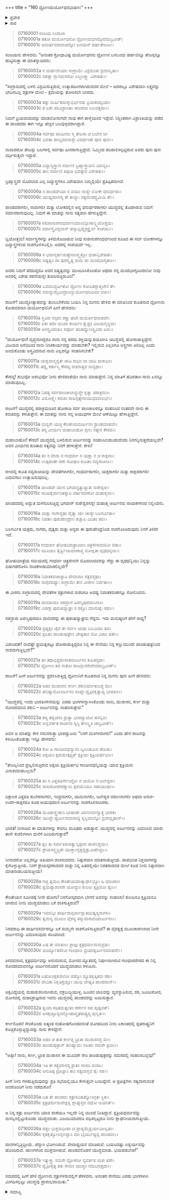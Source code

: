 +++
title = "160 ದ್ರೋಣದುರ್ಯೋಧನಭಾಷಣಃ"
+++

<details><summary>ಪ್ರವೇಶ</summary>


।।   ಓಂ ಓಂ ನಮೋ ನಾರಾಯಣಾಯ।।   ಶ್ರೀ ವೇದವ್ಯಾಸಾಯ ನಮಃ ।।

ಶ್ರೀ ಕೃಷ್ಣದ್ವೈಪಾಯನ ವೇದವ್ಯಾಸ ವಿರಚಿತ  

**ಶ್ರೀ ಮಹಾಭಾರತ**

**ದ್ರೋಣ ಪರ್ವ**

**ದ್ರೋಣವಧ ಪರ್ವ**

**ಅಧ್ಯಾಯ 160**

</details>

<details><summary>ಸಾರ</summary>

“ನೀವು ಪಾಂಡವರೊಂದಿಗೆ ವಿಶೇಷ ಸಹನೆಯನ್ನು ತೋರಿಸುತ್ತಿದ್ದೀರಿ!” ಎಂದು ದುರ್ಯೋಧನನು ದ್ರೋಣನನ್ನು ನಿಂದಿಸಿದುದು (1-8). ಸರ್ವಪಾಂಚಾಲರನ್ನು ಸಂಹರಿಸಿದ ನಂತರವೇ ತನ್ನ ಕವಚವನ್ನು ಬಿಚ್ಚುತ್ತೇನೆಂದು ಹೇಳಿ ದ್ರೋಣನು ದುರ್ಯೋಧನನಿಗೆ ಅರ್ಜುನನ ಪರಾಕ್ರಮಗಳನ್ನು ವರ್ಣಿಸಿದುದು (9-20). ಕರ್ಣ-ದುಃಶಾಸನ-ಶಕುನಿಯರೊಡನೆ ಸೇರಿಕೊಂಡು ತಾನೇ ಅರ್ಜುನನನ್ನು ಸಂಹರಿಸುತ್ತೇನೆಂದು ದುರ್ಯೋಧನನು ಹೇಳಲು ದ್ರೋಣನು ವ್ಯಂಗ್ಯಮಾತುಗಳನ್ನಾಡಿ ಕಳುಹಿಸಿದುದು (21-37).


</details>



> 07160001 ಸಂಜಯ ಉವಾಚ।   
07160001a ತತೋ ದುರ್ಯೋಧನೋ ದ್ರೋಣಮಭಿಗಮ್ಯೇದಮಬ್ರವೀತ್।   
07160001c ಅಮರ್ಷವಶಮಾಪನ್ನೋ ಜನಯನ್ ಹರ್ಷತೇಜಸೀ।।

ಸಂಜಯನು ಹೇಳಿದನು: “ಅನಂತರ ಕ್ರೋಧಾವಿಷ್ಟ ದುರ್ಯೋಧನನು ದ್ರೋಣನ ಬಳಿಬಂದು ಹರ್ಷವನ್ನೂ ತೇಜಸ್ಸನ್ನೂ ಹುಟ್ಟಿಸುತ್ತಾ ಈ ಮಾತನ್ನಾಡಿದನು:

> 07160002a ನ ಮರ್ಷಣೀಯಾಃ ಸಂಗ್ರಾಮೇ ವಿಶ್ರಮಂತಃ ಶ್ರಮಾನ್ವಿತಾಃ।   
07160002c ಸಪತ್ನಾ ಗ್ಲಾನಮನಸೋ ಲಬ್ಧಲಕ್ಷ್ಯಾ ವಿಶೇಷತಃ।।

“ಸಂಗ್ರಾಮದಲ್ಲಿ ಬಳಲಿ ವಿಶ್ರಮಿಸುತ್ತಿರುವ, ಉತ್ಸಾಹಹೀನರಾಗಿರುವವರ ಮೇಲೆ – ಅದರಲ್ಲೂ ವಿಶೇಷವಾಗಿ ಲಕ್ಷ್ಯವನ್ನು ಭೇದಿಸಬಲ್ಲ ಶತ್ರುಗಳ ಮೇಲೆ - ಕ್ಷಮೆಯನ್ನು ತೋರಿಸಲೇ ಬಾರದು.

> 07160003a ತತ್ತು ಮರ್ಷಿತಮಸ್ಮಾಭಿರ್ಭವತಃ ಪ್ರಿಯಕಾಮ್ಯಯಾ।   
07160003c ತ ಏತೇ ಪರಿವಿಶ್ರಾಂತಾಃ ಪಾಂಡವಾ ಬಲವತ್ತರಾಃ।।

ನಿಮಗೆ ಪ್ರಿಯವಾದುದನ್ನು ಮಾಡಲೋಸುಗವೇ ನಾವು ಈಗ ತಾಳ್ಮೆಯಿಂದ ಇದ್ದೇವೆ. ನಿಶ್ಚಿಂತರಾಗಿ ವಿಶ್ರಾಂತಿಯನ್ನು ಪಡೆದ ಈ ಪಾಂಡವರು ಈಗ ಇನ್ನೂ ಹೆಚ್ಚಿನ ಬಲವುಳ್ಳವರಾಗಿದ್ದಾರೆ.

> 07160004a ಸರ್ವಥಾ ಪರಿಹೀನಾಃ ಸ್ಮ ತೇಜಸಾ ಚ ಬಲೇನ ಚ।   
07160004c ಭವತಾ ಪಾಲ್ಯಮಾನಾಸ್ತೇ ವಿವರ್ಧಂತೇ ಪುನಃ ಪುನಃ।।

ನಾವಾದರೋ ತೇಜಸ್ಸು ಬಲಗಳಲ್ಲಿ ಸರ್ವಥಾ ಹೀನರಾಗುತ್ತಿದ್ದೇವೆ. ನಿಮ್ಮಿಂದ ಪರಿಪಾಲಿಸಲ್ಪಟ್ಟಿರುವ ಅವರು ಪುನಃ ಪುನಃ ವರ್ಧಿಸುತ್ತಲೇ ಇದ್ದಾರೆ.

> 07160005a ದಿವ್ಯಾನ್ಯಸ್ತ್ರಾಣಿ ಸರ್ವಾಣಿ ಬ್ರಹ್ಮಾಸ್ತ್ರಾದೀನಿ ಯಾನ್ಯಪಿ।   
07160005c ತಾನಿ ಸರ್ವಾಣಿ ತಿಷ್ಠಂತಿ ಭವತ್ಯೇವ ವಿಶೇಷತಃ।।

ಬ್ರಹ್ಮಾಸ್ತ್ರವೇ ಮೊದಲಾದ ಎಲ್ಲ ದಿವ್ಯಾಸ್ತ್ರಗಳೂ ವಿಶೇಷವಾಗಿ ನಿಮ್ಮಲ್ಲಿಯೇ ಪ್ರತಿಷ್ಠಿತವಾಗಿವೆ.

> 07160006a ನ ಪಾಂಡವೇಯಾ ನ ವಯಂ ನಾನ್ಯೇ ಲೋಕೇ ಧನುರ್ಧರಾಃ।   
07160006c ಯುಧ್ಯಮಾನಸ್ಯ ತೇ ತುಲ್ಯಾಃ ಸತ್ಯಮೇತದ್ಬ್ರವೀಮಿ ತೇ।।

ಪಾಂಡವರಾಗಲೀ, ನಾವಾಗಲೀ ಮತ್ತು ಲೋಕದಲ್ಲಿನ ಅನ್ಯ ಧನುರ್ಧರರಾಗಲೀ ಯುದ್ಧದಲ್ಲಿ ತೊಡಗಿರುವ ನಿಮಗೆ ಸಮಾನರಾಗುವುದಿಲ್ಲ. ನಿಮಗೆ ಈ ಮಾತನ್ನು ನಾನು ಸತ್ಯವಾಗಿ ಹೇಳುತ್ತಿದ್ದೇನೆ.

> 07160007a ಸಸುರಾಸುರಗಂಧರ್ವಾನಿಮಾಽಲ್ಲೋಕಾನ್ದ್ವಿಜೋತ್ತಮ।   
07160007c ಸರ್ವಾಸ್ತ್ರವಿದ್ಭವಾನ್ ಹನ್ಯಾದ್ದಿವ್ಯೈರಸ್ತ್ರೈರ್ನ ಸಂಶಯಃ।।

ದ್ವಿಜೋತ್ತಮ! ಸರ್ವಾಸ್ತ್ರಗಳನ್ನು ತಿಳಿದುಕೊಂಡಿರುವ ನೀವು ಸುರಾಸುರಗಂಧರ್ವರಿಂದ ಕೂಡಿದ ಈ ಸರ್ವ ಲೋಕಗಳನ್ನೂ ದಿವ್ಯಾಸ್ತ್ರಗಳಿಂದ ನಾಶಗೊಳಿಸಬಲ್ಲಿರಿ. ಅದರಲ್ಲಿ ಸಂಶಯವೇ ಇಲ್ಲ.

> 07160008a ಸ ಭವಾನ್ಮರ್ಷಯತ್ಯೇನಾಂಸ್ತ್ವತ್ತೋ ಭೀತಾನ್ವಿಶೇಷತಃ।   
07160008c ಶಿಷ್ಯತ್ವಂ ವಾ ಪುರಸ್ಕೃತ್ಯ ಮಮ ವಾ ಮಂದಭಾಗ್ಯತಾಂ।।

ಅವರು ನಿಮಗೆ ಹೆದರಿದ್ದರೂ ಅವರ ಶಿಷ್ಯತ್ವವನ್ನು ಮುಂದಿರಿಸಿಕೊಂಡೋ ಅಥವಾ ನನ್ನ ಮಂದಭಾಗ್ಯದಿಂದಲೋ ನೀವು ಅವರಲ್ಲಿ ವಿಶೇಷ ಸಹನೆಯನ್ನೇ ತೋರಿಸುತ್ತಿರುವಿರಿ!”

> 07160009a ಏವಮುದ್ಧರ್ಷಿತೋ ದ್ರೋಣಃ ಕೋಪಿತಶ್ಚಾತ್ಮಜೇನ ತೇ।   
07160009c ಸಮನ್ಯುರಬ್ರವೀದ್ರಾಜನ್ದುರ್ಯೋಧನಮಿದಂ ವಚಃ।।

ರಾಜನ್! ಯುದ್ಧೋತ್ಸಾಹವನ್ನು ತುಂಬಬೇಕೆಂದು ಬಯಸಿ ನಿನ್ನ ಮಗನು ಹೇಳಿದ ಈ ಮಾತಿನಿಂದ ಕುಪಿತನಾದ ದ್ರೋಣನು ಕೋಪವಶನಾಗಿ ದುರ್ಯೋಧನನಿಗೆ ಹೀಗೆ ಹೇಳಿದನು:

> 07160010a ಸ್ಥವಿರಃ ಸನ್ಪರಂ ಶಕ್ತ್ಯಾ ಘಟೇ ದುರ್ಯೋಧನಾಹವೇ।   
07160010c ಅತಃ ಪರಂ ಮಯಾ ಕಾರ್ಯಂ ಕ್ಷುದ್ರಂ ವಿಜಯಗೃದ್ಧಿನಾ।   
07160010e ಅನಸ್ತ್ರವಿದಯಂ ಸರ್ವೋ ಹಂತವ್ಯೋಽಸ್ತ್ರವಿದಾ ಜನಃ।।

“ದುರ್ಯೋಧನ! ವೃದ್ಧನಾಗಿದ್ದರೂ ನಾನು ನನ್ನ ಪರಮ ಶಕ್ತಿಯನ್ನುಪಯೋಗಿಸಿ ಯುದ್ಧದಲ್ಲಿ ಹೋರಾಡುತ್ತಿದ್ದೇನೆ. ವಿಜಯದ ಆಸೆಯಿಂದ ನಾನು ನೀಚಕಾರ್ಯವನ್ನು ಮಾಡಬೇಕೇ? ಇಲ್ಲಿರುವ ಎಲ್ಲರಿಗೂ ಅಸ್ತ್ರಗಳು ತಿಳಿದಿಲ್ಲ ಎಂದು ಅಂದುಕೊಂಡು ಅಸ್ತ್ರವಿದನಾದ ನಾನು ಎಲ್ಲರನ್ನೂ ಸಂಹರಿಸಬೇಕೇ?

> 07160011a ಯದ್ಭವಾನ್ಮನ್ಯತೇ ಚಾಪಿ ಶುಭಂ ವಾ ಯದಿ ವಾಶುಭಂ।   
07160011c ತದ್ವೈ ಕರ್ತಾಸ್ಮಿ ಕೌರವ್ಯ ವಚನಾತ್ತವ ನಾನ್ಯಥಾ।।

ಕೌರವ್ಯ! ಶುಭವೋ ಅಶುಭವೋ ನೀನು ಹೇಳಿದಂತೆಯೇ ನಾನು ಮಾಡುತ್ತೇನೆ. ನಿನ್ನ ಮಾತಿಗೆ ಹೊರತಾಗಿ ನಾನು ಏನನ್ನೂ ಮಾಡುವುದಿಲ್ಲ.

> 07160012a ನಿಹತ್ಯ ಸರ್ವಪಾಂಚಾಲಾನ್ಯುದ್ಧೇ ಕೃತ್ವಾ ಪರಾಕ್ರಮಂ।   
07160012c ವಿಮೋಕ್ಷ್ಯೇ ಕವಚಂ ರಾಜನ್ಸತ್ಯೇನಾಯುಧಮಾಲಭೇ।।

ರಾಜನ್! ಯುದ್ಧದಲ್ಲಿ ಪರಾಕ್ರಮದಿಂದ ಹೋರಾಡಿ ಸರ್ವ ಪಾಂಚಾಲರನ್ನೂ ಸಂಹರಿಸಿದ ನಂತರವೇ ನಾನು ಈ ಕವಚವನ್ನು ಕಳಚುತ್ತೇನೆ. ಈ ಮಾತನ್ನು ನಾನು ನನ್ನ ಆಯುಧಗಳ ಮೇಲೆ ಆಣೆಯಿಟ್ಟು ಹೇಳುತ್ತಿದ್ದೇನೆ.

> 07160013a ಮನ್ಯಸೇ ಯಚ್ಚ ಕೌಂತೇಯಮರ್ಜುನಂ ಶ್ರಾಂತಮಾಹವೇ।   
07160013c ತಸ್ಯ ವೀರ್ಯಂ ಮಹಾಬಾಹೋ ಶೃಣು ಸತ್ಯೇನ ಕೌರವ।।

ಮಹಾಬಾಹೋ! ಕೌರವ! ಯುದ್ಧದಲ್ಲಿ ಬಳಲಿರುವ ಅರ್ಜುನನನ್ನು ಸಂಹರಿಸಿಬಿಡಬಹುದೆಂದು ನಿನಗನ್ನಿಸುತ್ತದೆಯಲ್ಲವೇ? ಅವನ ವೀರ್ಯದ ಕುರಿತಾದ ಸತ್ಯವನ್ನು ನಿನಗೆ ಹೇಳುತ್ತೇನೆ. ಕೇಳು!

> 07160014a ತಂ ನ ದೇವಾ ನ ಗಂಧರ್ವಾ ನ ಯಕ್ಷಾ ನ ಚ ರಾಕ್ಷಸಾಃ।   
07160014c ಉತ್ಸಹಂತೇ ರಣೇ ಸೋಢುಂ ಕುಪಿತಂ ಸವ್ಯಸಾಚಿನಂ।।

ರಣದಲ್ಲಿ ಕುಪಿತ ಸವ್ಯಸಾಚಿಯನ್ನು ದೇವತೆಗಳಾಗಲೀ, ಗಂಧರ್ವರಾಗಲೀ, ಯಕ್ಷರಾಗಲೀ ಮತ್ತು ರಾಕ್ಷಸರಾಗಲೀ ಎದುರಿಸಲು ಉತ್ಸಾಹಿಸುವುದಿಲ್ಲ.

> 07160015a ಖಾಂಡವೇ ಯೇನ ಭಗವಾನ್ಪ್ರತ್ಯುದ್ಯಾತಃ ಸುರೇಶ್ವರಃ।   
07160015c ಸಾಯಕೈರ್ವಾರಿತಶ್ಚಾಪಿ ವರ್ಷಮಾಣೋ ಮಹಾತ್ಮನಾ।।

ಖಾಂಡವದಲ್ಲಿ ಅದ್ಭುತ ಮಳೆಸುರಿಸುತ್ತಿದ್ದ ಭಗವಾನ್ ಸುರೇಶ್ವರನನ್ನೇ ಮಹಾತ್ಮ ಅರ್ಜುನನು ಸಾಯಕಗಳಿಂದ ನಿಲ್ಲಿಸಿದನು.

> 07160016a ಯಕ್ಷಾ ನಾಗಾಸ್ತಥಾ ದೈತ್ಯಾ ಯೇ ಚಾನ್ಯೇ ಬಲಗರ್ವಿತಾಃ।   
07160016c ನಿಹತಾಃ ಪುರುಷೇಂದ್ರೇಣ ತಚ್ಚಾಪಿ ವಿದಿತಂ ತವ।।

ಬಲಗರ್ವಿತ ಯಕ್ಷರು, ನಾಗರು, ದೈತ್ಯರು ಮತ್ತು ಅನ್ಯರು ಈ ಪುರುಷೇಂದ್ರನಿಂದ ನಾಶಗೊಂಡಿರುವುದು ನಿನಗೆ ತಿಳಿದೇ ಇದೆ.

> 07160017a ಗಂಧರ್ವಾ ಘೋಷಯಾತ್ರಾಯಾಂ ಚಿತ್ರಸೇನಾದಯೋ ಜಿತಾಃ।   
07160017c ಯೂಯಂ ತೈರ್ಹ್ರಿಯಮಾಣಾಶ್ಚ ಮೋಕ್ಷಿತಾ ದೃಢಧನ್ವನಾ।।

ಘೋಷಯಾತ್ರೆಯ ಸಮಯದಲ್ಲಿ ಗಂಧರ್ವ ಚಿತ್ರಸೇನನೇ ಮೊದಲಾದವರನ್ನು ಗೆದ್ದು ಈ ದೃಢಧನ್ವಿಯು ನಿನ್ನನ್ನು ಬಿಡುಗಡೆಗೊಳಿಸಿ ನಾಚಿಕೆಗೀಡುಮಾಡಲಿಲ್ಲವೇ?

> 07160018a ನಿವಾತಕವಚಾಶ್ಚಾಪಿ ದೇವಾನಾಂ ಶತ್ರವಸ್ತಥಾ।   
07160018c ಸುರೈರವಧ್ಯಾಃ ಸಂಗ್ರಾಮೇ ತೇನ ವೀರೇಣ ನಿರ್ಜಿತಾಃ।।

ಈ ವೀರನು ಸಂಗ್ರಾಮದಲ್ಲಿ ದೇವತೆಗಳ ಶತ್ರುಗಳಾದ ಸುರರಿಗೂ ಅವಧ್ಯ ನಿವಾತಕವಚರನ್ನೂ ಸೋಲಿಸಿದನು.

> 07160019a ದಾನವಾನಾಂ ಸಹಸ್ರಾಣಿ ಹಿರಣ್ಯಪುರವಾಸಿನಾಂ।   
07160019c ವಿಜಿಗ್ಯೇ ಪುರುಷವ್ಯಾಘ್ರಃ ಸ ಶಕ್ಯೋ ಮಾನುಷೈಃ ಕಥಂ।।

ಸಹಸ್ರಾರು ಹಿರಣ್ಯಪುರವಾಸಿ ದಾನವರನ್ನು ಈ ಪುರುಷವ್ಯಾಘ್ರನು ಗೆದ್ದನು. ಇದು ಮನುಷ್ಯರಿಗೆ ಹೇಗೆ ಸಾಧ್ಯ?

> 07160020a ಪ್ರತ್ಯಕ್ಷಂ ಚೈವ ತೇ ಸರ್ವಂ ಯಥಾ ಬಲಮಿದಂ ತವ।   
07160020c ಕ್ಷಪಿತಂ ಪಾಂಡುಪುತ್ರೇಣ ಚೇಷ್ಟತಾಂ ನೋ ವಿಶಾಂ ಪತೇ।।

ವಿಶಾಂಪತೇ! ನಾವೆಷ್ಟೇ ಪ್ರಯತ್ನಪಟ್ಟು ಹೋರಾಡುತ್ತಿದ್ದರೂ ನಿನ್ನ ಈ ಸೇನೆಯು ನಿನ್ನ ಕಣ್ಣುಮುಂದೇ ಪಾಂಡುಪುತ್ರನಿಂದ ನಾಶವಾಗುತ್ತಿಲ್ಲವೇ?”

> 07160021a ತಂ ತಥಾಭಿಪ್ರಶಂಸಂತಮರ್ಜುನಂ ಕುಪಿತಸ್ತದಾ।   
07160021c ದ್ರೋಣಂ ತವ ಸುತೋ ರಾಜನ್ಪುನರೇವೇದಮಬ್ರವೀತ್।।

ರಾಜನ್! ಹೀಗೆ ಅರ್ಜುನನನ್ನು ಪ್ರಶಂಸಿಸುತ್ತಿದ್ದ ದ್ರೋಣನಿಗೆ ಕುಪಿತನಾದ ನಿನ್ನ ಮಗನು ಪುನಃ ಹೀಗೆ ಹೇಳಿದನು:

> 07160022a ಅಹಂ ದುಃಶಾಸನಃ ಕರ್ಣಃ ಶಕುನಿರ್ಮಾತುಲಶ್ಚ ಮೇ।   
07160022c ಹನಿಷ್ಯಾಮೋಽರ್ಜುನಂ ಸಂಖ್ಯೇ ದ್ವೈಧೀಕೃತ್ಯಾದ್ಯ ಭಾರತೀಂ।।

“ಯುದ್ಧದಲ್ಲಿ ಇಂದು ಭಾರತೀಸೇನೆಯನ್ನು ಎರಡು ಭಾಗಗಳನ್ನಾಗಿಸಿಕೊಂಡು ನಾನು, ದುಃಶಾಸನ, ಕರ್ಣ ಮತ್ತು ಸೋದರಮಾವ ಶಕುನಿ – ಅರ್ಜುನನನ್ನು ಸಂಹರಿಸುತ್ತೇವೆ.”

> 07160023a ತಸ್ಯ ತದ್ವಚನಂ ಶ್ರುತ್ವಾ ಭಾರದ್ವಾಜೋ ಹಸನ್ನಿವ।   
07160023c ಅನ್ವವರ್ತತ ರಾಜಾನಂ ಸ್ವಸ್ತಿ ತೇಽಸ್ತ್ವಿತಿ ಚಾಬ್ರವೀತ್।।

ಅವನ ಆ ಮಾತನ್ನು ಕೇಳಿ ನಸುನಗುತ್ತಾ ಭಾರದ್ವಾಜನು “ನಿನಗೆ ಮಂಗಳವಾಗಲಿ!” ಎಂದು ಹೇಳಿ ರಾಜನನ್ನು ಕಳುಹಿಸಿಕೊಡುತ್ತಾ ಇನ್ನೂ ಹೇಳಿದನು:

> 07160024a ಕೋ ಹಿ ಗಾಂಡೀವಧನ್ವಾನಂ ಜ್ವಲಂತಮಿವ ತೇಜಸಾ।   
07160024c ಅಕ್ಷಯಂ ಕ್ಷಪಯೇತ್ಕಶ್ಚಿತ್ ಕ್ಷತ್ರಿಯಃ ಕ್ಷತ್ರಿಯರ್ಷಭಂ।।

“ತೇಜಸ್ಸಿನಿಂದ ಪ್ರಜ್ವಲಿಸುತ್ತಿರುವ ಅಕ್ಷಯ ಕ್ಷತ್ರಿಯರ್ಷಭ ಗಾಂಡೀವಧನ್ವಿಯನ್ನು ಯಾವ ಕ್ಷತ್ರಿಯನು ವಿನಾಶಮಾಡಬಲ್ಲನು?

> 07160025a ತಂ ನ ವಿತ್ತಪತಿರ್ನೇಂದ್ರೋ ನ ಯಮೋ ನ ಜಲೇಶ್ವರಃ।   
07160025c ನಾಸುರೋರಗರಕ್ಷಾಂಸಿ ಕ್ಷಪಯೇಯುಃ ಸಹಾಯುಧಂ।।

ದಿಕ್ಪಾಲಕ ವಿತ್ತಪತಿ ಕುಬೇರನಾಗಲೀ, ಇಂದ್ರನಾಗಲೀ, ಯಮನಾಗಲೀ, ಜಲೇಶ್ವರ ವರುಣನಾಗಲೀ ಅಥವಾ ಅಸುರ-ಉರಗ-ರಾಕ್ಷಸರೂ ಕೂಡ ಆಯುಧಪಾಣಿ ಅರ್ಜುನನನ್ನು ನಾಶಗೊಳಿಸಲಾರರು.

> 07160026a ಮೂಢಾಸ್ತ್ವೇತಾನಿ ಭಾಷಂತೇ ಯಾನೀಮಾನ್ಯಾತ್ಥ ಭಾರತ।   
07160026c ಯುದ್ಧೇ ಹ್ಯರ್ಜುನಮಾಸಾದ್ಯ ಸ್ವಸ್ತಿಮಾನ್ಕೋ ವ್ರಜೇದ್ಗೃಹಾನ್।।

ಭಾರತ! ನೀನಾಡಿದ ಈ ಮಾತುಗಳನ್ನು ಕೇವಲು ಮೂಢರು ಆಡುತ್ತಾರೆ. ಯುದ್ಧದಲ್ಲಿ ಅರ್ಜುನನನ್ನು ಎದುರಿಸಿದ ಯಾರು ತಾನೇ ಕುಶಲಿಗಳಾಗಿ ಮನೆಗೆ ಹಿಂದಿರುಗುತ್ತಾರೆ?

> 07160027a ತ್ವಂ ತು ಸರ್ವಾತಿಶಂಕಿತ್ವಾನ್ನಿಷ್ಠುರಃ ಪಾಪನಿಶ್ಚಯಃ।   
07160027c ಶ್ರೇಯಸಸ್ತ್ವದ್ಧಿತೇ ಯುಕ್ತಾಂಸ್ತತ್ತದ್ವಕ್ತುಮಿಹೇಚ್ಚಸಿ।।

ನೀನಾದರೋ ಎಲ್ಲರನ್ನೂ ಅತಿಯಾಗಿ ಶಂಕಿಸುವವನು. ನಿಷ್ಠುರವಾಗಿ ಮಾತನಾಡುತ್ತೀಯೆ. ಪಾಪಭರಿತ ನಿಶ್ಚಯಗಳನ್ನು ಕೈಗೊಳ್ಳುತ್ತೀಯೆ. ನಿನಗೆ ಶ್ರೇಯಸ್ಕರರಾದವರ ಮತ್ತು ನಿನ್ನ ಹಿತದಲ್ಲಿಯೇ ನಿರತರಾದವರ ಮೇಲೆ ಕೂಡ ನೀನು ನಿಷ್ಠುರವಾಗಿ ಮಾತನಾಡಬಯಸುತ್ತೀಯೆ!

> 07160028a ಗಚ್ಚ ತ್ವಮಪಿ ಕೌಂತೇಯಮಾತ್ಮಾರ್ಥೇಭ್ಯೋ ಹಿ ಮಾಚಿರಂ।   
07160028c ತ್ವಮಪ್ಯಾಶಂಸಸೇ ಯೋದ್ಧುಂ ಕುಲಜಃ ಕ್ಷತ್ರಿಯೋ ಹ್ಯಸಿ।।

ಕೌಂತೇಯನ ಸಮೀಪಕ್ಕೆ ನೀನೇ ಹೋಗು! ನಿನಗೋಸ್ಕರವಾಗಿ ಬೇಗನೆ ಅವನನ್ನು ಸಂಹರಿಸು! ಕುಲಜನೂ ಕ್ಷತ್ರಿಯನೂ ಆಗಿರುವ ನೀನು ಯುದ್ಧಮಾಡಲು ಏಕೆ ಶಂಕಿಸುತ್ತಿರುವೆ?

> 07160029a ಇಮಾನ್ಕಿಂ ಪಾರ್ಥಿವಾನ್ಸರ್ವಾನ್ಘಾತಯಿಷ್ಯಸ್ಯನಾಗಸಃ।   
07160029c ತ್ವಮಸ್ಯ ಮೂಲಂ ವೈರಸ್ಯ ತಸ್ಮಾದಾಸಾದಯಾರ್ಜುನಂ।।

ನಿರಪರಾಧಿ ಈ ಪಾರ್ಥಿವಸರ್ವರನ್ನೂ ಏಕೆ ಸುಮ್ಮನೇ ನಾಶಗೊಳಿಸುತ್ತಿರುವೆ? ಈ ವೈರತ್ವಕ್ಕೆ ಮೂಲಕಾರಣನಾದ ನೀನೇ ಅರ್ಜುನನನ್ನು ಎದುರಿಸುವುದು ಸರಿಯಾಗಿದೆ.

> 07160030a ಏಷ ತೇ ಮಾತುಲಃ ಪ್ರಾಜ್ಞಃ ಕ್ಷತ್ರಧರ್ಮಮನುವ್ರತಃ।   
07160030c ದೂರ್ದ್ಯೂತದೇವೀ ಗಾಂಧಾರಿಃ ಪ್ರಯಾತ್ವರ್ಜುನಮಾಹವೇ।।

ತಿಳಿದವನಾದ, ಕ್ಷತ್ರಧರ್ಮವನ್ನು ಅನುಸರಿಸುವ, ಮೋಸದ ದ್ಯೂತದಲ್ಲಿ ನಿಪುಣನಾಗಿರುವ ಗಾಂಧಾರದೇಶದ ಈ ನಿನ್ನ ಸೋದರಮಾವನನ್ನೂ ಅರ್ಜುನನೊಡನೆ ಯುದ್ಧಮಾಡಲು ಕಳುಹಿಸು.

> 07160031a ಏಷೋಽಕ್ಷಕುಶಲೋ ಜಿಹ್ಮೋ ದ್ಯೂತಕೃತ್ಕಿತವಃ ಶಠಃ।   
07160031c ದೇವಿತಾ ನಿಕೃತಿಪ್ರಜ್ಞೋ ಯುಧಿ ಜೇಷ್ಯತಿ ಪಾಂಡವಾನ್।।

ಅಕ್ಷವಿದ್ಯೆಯಲ್ಲಿ ಮಹಾಕುಶಲನಾಗಿರುವ, ವಕ್ರಬುದ್ಧಿಯುಳ್ಳ, ಜೂಜಿನ ಜಾಲವನ್ನು ವ್ಯವಸ್ಥಾಪಿಸುವ, ಶಠ, ಜೂಜುಕೋರ, ಮೋಸದಲ್ಲಿ ಮಹಾಪ್ರಾಜ್ಞನಾದ ಇವನು ಯುದ್ಧದಲ್ಲಿ ಪಾಂಡವರನ್ನು ಜಯಿಸುತ್ತಾನೆ.

> 07160032a ತ್ವಯಾ ಕಥಿತಮತ್ಯಂತಂ ಕರ್ಣೇನ ಸಹ ಹೃಷ್ಟವತ್।   
07160032c ಅಸಕೃಚ್ಚೂನ್ಯವನ್ಮೋಹಾದ್ಧೃತರಾಷ್ಟ್ರಸ್ಯ ಶೃಣ್ವತಃ।।

ಕರ್ಣನೊಡನೆ ಸೇರಿಕೊಂಡು ಅತ್ಯಂತ ಸಂತೋಷಗೊಂಡವನಂತೆ ಮೋಹದಿಂದ ನೀನು ಏಕಾಂತದಲ್ಲಿ ಧೃತರಾಷ್ಟ್ರನಿಗೆ ಕೊಚ್ಚಿಕೊಳ್ಳುತ್ತಿದ್ದುದನ್ನು ನಾನು ಕೇಳಿದ್ದೇನೆ:

> 07160033a ಅಹಂ ಚ ತಾತ ಕರ್ಣಶ್ಚ ಭ್ರಾತಾ ದುಃಶಾಸನಶ್ಚ ಮೇ।   
07160033c ಪಾಂಡುಪುತ್ರಾನ್ ಹನಿಷ್ಯಾಮಃ ಸಹಿತಾಃ ಸಮರೇ ತ್ರಯಃ।।

“ಅಪ್ಪಾ! ನಾನು, ಕರ್ಣ, ಭ್ರಾತ ದುಃಶಾಸನ ಈ ಮೂವರೇ ಸೇರಿ ಪಾಂಡುಪುತ್ರರನ್ನು ಸಮರದಲ್ಲಿ ಸಂಹರಿಸಬಲ್ಲೆವು!”

> 07160034a ಇತಿ ತೇ ಕತ್ಥಮಾನಸ್ಯ ಶ್ರುತಂ ಸಂಸದಿ ಸಂಸದಿ।   
07160034c ಅನುತಿಷ್ಠ ಪ್ರತಿಜ್ಞಾಂ ತಾಂ ಸತ್ಯವಾಗ್ಭವ ತೈಃ ಸಹ।।

ಹೀಗೆ ನೀನು ಗಳಹುತ್ತಿರುವುದನ್ನು ಪ್ರತಿ ಸಭೆಯಲ್ಲಿಯೂ ಕೇಳುತ್ತಲೇ ಬಂದಿದ್ದೇವೆ. ಆ ಪ್ರತಿಜ್ಞೆಗಳು ಸತ್ಯವಾಗುವಂತೆ ಅವರೊಂದಿಗೆ ನೀನು ನಡೆದುಕೋ!

> 07160035a ಏಷ ತೇ ಪಾಂಡವಃ ಶತ್ರುರವಿಷಹ್ಯೋಽಗ್ರತಃ ಸ್ಥಿತಃ।   
07160035c ಕ್ಷತ್ರಧರ್ಮಮವೇಕ್ಷಸ್ವ ಶ್ಲಾಘ್ಯಸ್ತವ ವಧೋ ಜಯಾತ್।।

ಆ ನಿನ್ನ ಶತ್ರು ಅರ್ಜುನನು ಯಾವ ಶಂಕೆಯೂ ಇಲ್ಲದೇ ನಿನ್ನ ಮುಂದೆ ನಿಂತಿದ್ದಾನೆ. ಕ್ಷತ್ರಿಯಧರ್ಮವನ್ನು ಮನಸ್ಸಿನಲ್ಲಿಟ್ಟುಕೊಂಡು ಯುದ್ಧಮಾಡು. ವಿಜಯಿಯಾದರೂ ವಧಿಸಲ್ಪಟ್ಟರೂ ನೀನು ಶ್ಲಾಘನೀಯನಾಗುತ್ತೀಯೆ.

> 07160036a ದತ್ತಂ ಭುಕ್ತಮಧೀತಂ ಚ ಪ್ರಾಪ್ತಮೈಶ್ವರ್ಯಮೀಪ್ಸಿತಂ।   
07160036c ಕೃತಕೃತ್ಯೋಽನೃಣಶ್ಚಾಸಿ ಮಾ ಭೈರ್ಯುಧ್ಯಸ್ವ ಪಾಂಡವಂ।।

ದಾನಗಳನ್ನಿತ್ತಿದ್ದೀಯೆ. ಚೆನ್ನಾಗಿ ಭೋಗಿಸಿರುವೆ. ವೇದಾಧ್ಯಯನ ಮಾಡಿರುವೆ. ಬಯಸಿದಷ್ಟು ಐಶ್ವರ್ಯವನ್ನು ಹೊಂದಿರುವೆ. ಋಣಗಳಿಂದ ಮುಕ್ತನಾಗಿರುವೆ. ಪಾಂಡವನೊಡನೆ ಯುದ್ಧಮಾಡು. ಭಯಪಡಬೇಡ!”

> 07160037a ಇತ್ಯುಕ್ತ್ವಾ ಸಮರೇ ದ್ರೋಣೋ ನ್ಯವರ್ತತ ಯತಃ ಪರೇ।   
07160037c ದ್ವೈಧೀಕೃತ್ಯ ತತಃ ಸೇನಾಂ ಯುದ್ಧಂ ಸಮಭವತ್ತದಾ।।

ಸಮರದಲ್ಲಿ ಹೀಗೆ ಹೇಳಿ ದ್ರೋಣನು ಶತ್ರುಗಳಿರುವಲ್ಲಿಗೆ ತೆರಳಿದನು. ಅನಂತರ ಸೇನೆಯು ಎರಡು ಭಾಗಗಳಾಗಿ ವಿಂಗಡಿಸಲ್ಪಟ್ಟು ಯುದ್ಧವು ಪ್ರಾರಂಭವಾಯಿತು.”



<details><summary>ಸಮಾಪ್ತಿ</summary>


ಇತಿ ಶ್ರೀ ಮಹಾಭಾರತೇ ದ್ರೋಣ ಪರ್ವಣಿ ದ್ರೋಣವಧ ಪರ್ವಣಿ ದ್ರೋಣದುರ್ಯೋಧನಭಾಷಣೇ ಷಷ್ಟ್ಯಾಧಿಕಶತತಮೋಽಧ್ಯಾಯಃ।।  
ಇದು ಶ್ರೀ ಮಹಾಭಾರತದಲ್ಲಿ ದ್ರೋಣ ಪರ್ವದಲ್ಲಿ ದ್ರೋಣವಧ ಪರ್ವದಲ್ಲಿ ದ್ರೋಣದುರ್ಯೋಧನಭಾಷಣ ಎನ್ನುವ ನೂರಾಅರವತ್ತನೇ ಅಧ್ಯಾಯವು.



</details>
